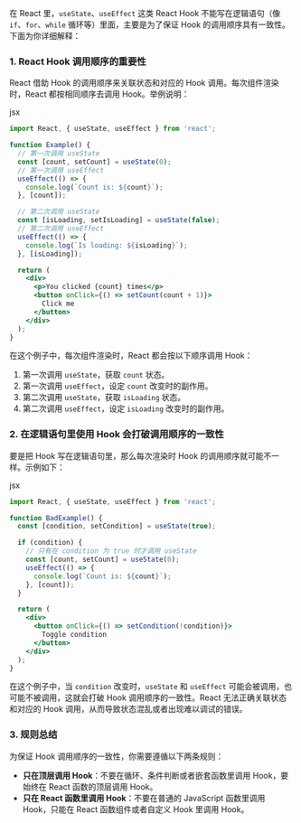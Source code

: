 在 React 里，`useState`、`useEffect` 这类 React Hook 不能写在逻辑语句（像 `if`、`for`、`while` 循环等）里面，主要是为了保证 Hook 的调用顺序具有一致性。下面为你详细解释：

### 1. React Hook 调用顺序的重要性

React 借助 Hook 的调用顺序来关联状态和对应的 Hook 调用。每次组件渲染时，React 都按相同顺序去调用 Hook。举例说明：

jsx











```jsx
import React, { useState, useEffect } from 'react';

function Example() {
  // 第一次调用 useState
  const [count, setCount] = useState(0);
  // 第一次调用 useEffect
  useEffect(() => {
    console.log(`Count is: ${count}`);
  }, [count]);

  // 第二次调用 useState
  const [isLoading, setIsLoading] = useState(false);
  // 第二次调用 useEffect
  useEffect(() => {
    console.log(`Is loading: ${isLoading}`);
  }, [isLoading]);

  return (
    <div>
      <p>You clicked {count} times</p>
      <button onClick={() => setCount(count + 1)}>
        Click me
      </button>
    </div>
  );
}
```





在这个例子中，每次组件渲染时，React 都会按以下顺序调用 Hook：

1. 第一次调用 `useState`，获取 `count` 状态。
2. 第一次调用 `useEffect`，设定 `count` 改变时的副作用。
3. 第二次调用 `useState`，获取 `isLoading` 状态。
4. 第二次调用 `useEffect`，设定 `isLoading` 改变时的副作用。

### 2. 在逻辑语句里使用 Hook 会打破调用顺序的一致性

要是把 Hook 写在逻辑语句里，那么每次渲染时 Hook 的调用顺序就可能不一样。示例如下：

jsx











```jsx
import React, { useState, useEffect } from 'react';

function BadExample() {
  const [condition, setCondition] = useState(true);

  if (condition) {
    // 只有在 condition 为 true 时才调用 useState
    const [count, setCount] = useState(0);
    useEffect(() => {
      console.log(`Count is: ${count}`);
    }, [count]);
  }

  return (
    <div>
      <button onClick={() => setCondition(!condition)}>
        Toggle condition
      </button>
    </div>
  );
}
```

在这个例子中，当 `condition` 改变时，`useState` 和 `useEffect` 可能会被调用，也可能不被调用，这就会打破 Hook 调用顺序的一致性。React 无法正确关联状态和对应的 Hook 调用，从而导致状态混乱或者出现难以调试的错误。

### 3. 规则总结

为保证 Hook 调用顺序的一致性，你需要遵循以下两条规则：

- **只在顶层调用 Hook**：不要在循环、条件判断或者嵌套函数里调用 Hook，要始终在 React 函数的顶层调用 Hook。
- **只在 React 函数里调用 Hook**：不要在普通的 JavaScript 函数里调用 Hook，只能在 React 函数组件或者自定义 Hook 里调用 Hook。